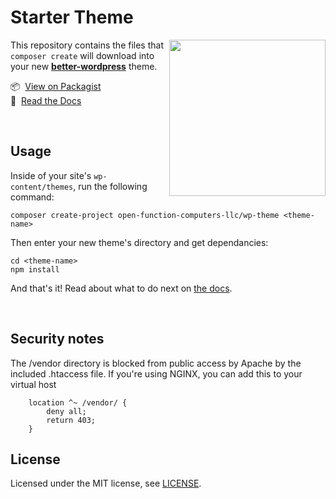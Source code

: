# Starter Theme 
<a href="https://github.com/open-function-computers-llc/better-wordpress">
<img width="250" align="right" src="https://better-wordpress.ofco.cloud/images/branding/bw.png">
</a>

This repository contains the files that `composer create` will download into your new __[better-wordpress](https://github.com/open-function-computers-llc/better-wordpress)__ theme.

📦 &nbsp;[View on Packagist](https://packagist.org/packages/open-function-computers-llc/better-wordpress) <br>
📃 &nbsp;[Read the Docs](https://better-wordpress.ofco.cloud/)

<br>

## Usage

Inside of your site's `wp-content/themes`, run the following command:

```
composer create-project open-function-computers-llc/wp-theme <theme-name>
```

Then enter your new theme's directory and get dependancies:

```
cd <theme-name>
npm install
```

And that's it! Read about what to do next on [the docs](https://better-wordpress.ofco.cloud/).

<br>

## Security notes

The /vendor directory is blocked from public access by Apache by the included .htaccess file. 
If you're using NGINX, you can add this to your virtual host 

```
    location ^~ /vendor/ {
        deny all;
        return 403;
    }
```

## License

Licensed under the MIT license, see [LICENSE](https://github.com/open-function-computers-llc/wp-theme/blob/main/LICENSE).
